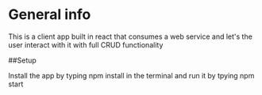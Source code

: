 # General info

 This is a client app built in react that consumes a web service and let's the user interact with it with full CRUD functionality
 
 ##Setup
 
 Install the app by typing npm install in the terminal and run it by tpying npm start

